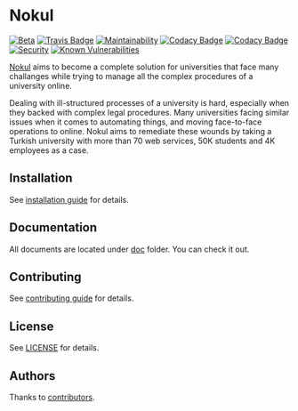 Nokul
=====

[![Beta](https://omu.sh/assets/badge/beta.svg)](https://omu.sh "BAUM Beta")
[![Travis Badge](https://travis-ci.com/omu/nokul.svg?branch=master)](https://travis-ci.com/omu/nokul)
[![Maintainability](https://api.codeclimate.com/v1/badges/2d5a71c2587efbf29a7f/maintainability)](https://codeclimate.com/github/omu/nokul/maintainability)
[![Codacy Badge](https://api.codacy.com/project/badge/Grade/06aecaa466ee4731aba08dbee43d74eb)](https://www.codacy.com?utm_source=github.com&amp;utm_medium=referral&amp;utm_content=omu/nokul&amp;utm_campaign=Badge_Grade)
[![Codacy Badge](https://api.codacy.com/project/badge/Coverage/06aecaa466ee4731aba08dbee43d74eb)](https://www.codacy.com?utm_source=github.com&utm_medium=referral&utm_content=omu/nokul&utm_campaign=Badge_Coverage)
[![Security](https://hakiri.io/projects/cf546402fb7117/stacks/622121c74c17f4/622121c74c17f4.svg?repo_token=xo-yGdqDKXvCf-jypXd-)](https://hakiri.io/projects/cf546402fb7117/stacks/622121c74c17f4/shield)
[![Known Vulnerabilities](https://snyk.io/test/github/omu/nokul/badge.svg)](https://snyk.io/test/github/omu/nokul)

[Nokul](https://github.com/omu/nokul) aims to become a complete solution for universities that face many challanges
while trying to manage all the complex procedures of a university online.

Dealing with ill-structured processes of a university is hard, especially when they backed with complex legal
procedures. Many universities facing similar issues when it comes to automating things, and moving face-to-face
operations to online. Nokul aims to remediate these wounds by taking a Turkish university with more than 70 web
services, 50K students and 4K employees as a case.

Installation
------------

See [installation guide](/doc/development/installation.md) for details.

Documentation
-------------

All documents are located under [doc](doc) folder. You can check it out.

Contributing
------------

See [contributing guide](/.github/CONTRIBUTING.md) for details.

License
-------

See [LICENSE](LICENSE.md) for details.

Authors
-------

Thanks to [contributors](https://github.com/omu/nokul/graphs/contributors).
